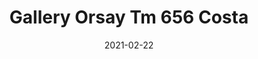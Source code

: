 ---
tags: 
  - "To Market"
  - "Loose Lay LVT"
  - "Gallery"
title: "Gallery Orsay Tm 656 Costa"
designer: "To Market"
image_primary: "img/LOFT-656.jpg"
href: "https://www.tomkt.com/copy-of-woven-swatches"
description: "Size%3A%209.25%22%20x%2059.25%22%20%A0/%20Wear%20layer%3A%20.5mm%20%2820mil%29%A0with%20Advanced%20Ceramic%20Coating%20/%20Edge%3A%20Bevel%A0/%20Thickness%3A%204.0mm%20/%20Sq.ft/Ctn%3A%2030.46%A0/%20Installation%3A%20Glue%20Down"
category: "loose-lay-lvt-gallery"
subtitle: ""
manufacturer: "ToMarket"
slug: "/manufacturers/tomarket/loose-lay-lvt-gallery/to-market-gallery-orsay-tm-656-costa"
date: "2021-02-22"
---